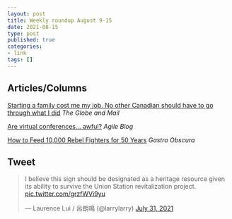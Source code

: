 ```yaml
---
layout: post
title: Weekly roundup August 9-15
date: 2021-08-15
type: post
published: true
categories:
- link
tags: []
---
```


## Articles/Columns

[Starting a family cost me my job. No other Canadian should have to go through what I did](https://www.theglobeandmail.com/opinion/article-starting-a-family-cost-me-my-job-no-other-canadian-should-go-through/ "Starting a family cost me my job. No other Canadian should have to go through what I did. By Ashley Espinoza") *The Globe and Mail*

[Are virtual conferences... awful?](https://agilescientific.com/blog/2021/8/11/are-virtual-conferences-awful "Are virtual conferences... awful? By Matt Hall") *Agile Blog*

[How to Feed 10,000 Rebel Fighters for 50 Years](https://www.atlasobscura.com/articles/what-farc-ate-colombia "How to Feed 10,000 Rebel Fighters for 50 Years. By María Paula Rubiano A.") *Gastro Obscura*

## Tweet

<blockquote class="twitter-tweet" data-conversation="none" data-dnt="true"><p lang="en" dir="ltr">I believe this sign should be designated as a heritage resource given its ability to survive the Union Station revitalization project. <a href="https://t.co/grzfWVi9yu">pic.twitter.com/grzfWVi9yu</a></p>&mdash; Laurence Lui / 呂朗鳴 (@larrylarry) <a href="https://twitter.com/larrylarry/status/1421543925479845892?ref_src=twsrc%5Etfw">July 31, 2021</a></blockquote> <script async src="https://platform.twitter.com/widgets.js" charset="utf-8"></script>
